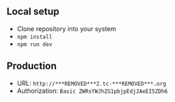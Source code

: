 ## Local setup

- Clone repository into your system
- `npm install`
- `npm run dev`


## Production 

- URL: `http://***REMOVED***2.tc-***REMOVED***.org`
- Authorization: `Basic ZWRsYWJhZG1pbjpEdjJAeEI5ZDh6`